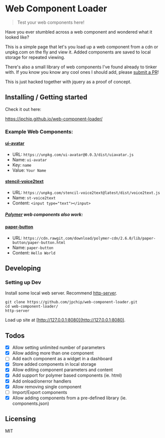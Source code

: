 # Web Component Loader
> Test your web components here!

Have you ever stumbled across a web component and wondered what it looked like? 

This is a simple page that let's you load up a web component from a cdn or unpkg.com 
on the fly and view it. Added components are saved to local storage for
repeated viewing.

There's also a small library of web components I've found already to tinker
with. If you know you know any cool ones I should add, please [submit a PR](https://github.com/jpchip/web-component-loader/pulls)!

This is just hacked together with jquery as a proof of concept.

## Installing / Getting started

Check it out here:

https://jpchip.github.io/web-component-loader/

### Example Web Components:

#### [ui-avatar](https://www.npmjs.com/package/ui-avatar)
- URL: `https://unpkg.com/ui-avatar@0.0.3/dist/uiavatar.js`
- Name: `ui-avatar`
- Key: `name`
- Value: `Your Name`

#### [stencil-voice2text](https://www.npmjs.com/package/stencil-voice2text)
- URL: `https://unpkg.com/stencil-voice2text@latest/dist/voice2text.js`
- Name: `st-voice2text`
- Content: `<input type="text"></input>`


##### [Polymer](https://www.polymer-project.org/) web components also work:

#### [paper-button](https://www.webcomponents.org/element/PolymerElements/paper-button)
- URL: `https://cdn.rawgit.com/download/polymer-cdn/2.6.0/lib/paper-button/paper-button.html`
- Name: `paper-button`
- Content: `Hello World`

## Developing

### Setting up Dev

Install some local web server. Recommend [http-server](https://github.com/indexzero/http-server).

```shell
git clone https://github.com/jpchip/web-component-loader.git
cd web-component-loader/
http-server
```

Load up site at [http://127.0.0.1:8080](http://127.0.0.1:8080).

## Todos

- [x] Allow setting unlimited number of parameters
- [x] Allow adding more than one component
- [ ] Add each component as a widget in a dashboard
- [x] Store added components in local storage
- [x] Allow editing component parameters and content
- [x] Add support for polymer based components (ie. html) 
- [x] Add onload/onerror handlers
- [x] Allow removing single component
- [ ] Import/Export components 
- [x] Allow adding components from a pre-defined library (ie. components.json)

## Licensing

MIT
